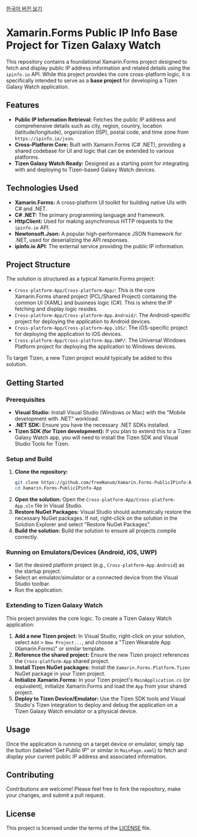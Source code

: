 [한국어 버전 보기](README.ko.md)

# Xamarin.Forms Public IP Info Base Project for Tizen Galaxy Watch

This repository contains a foundational Xamarin.Forms project designed to fetch and display public IP address information and related details using the `ipinfo.io` API. While this project provides the core cross-platform logic, it is specifically intended to serve as a **base project** for developing a Tizen Galaxy Watch application.

## Features

*   **Public IP Information Retrieval:** Fetches the public IP address and comprehensive details such as city, region, country, location (latitude/longitude), organization (ISP), postal code, and time zone from `https://ipinfo.io/json`.
*   **Cross-Platform Core:** Built with Xamarin.Forms (C# .NET), providing a shared codebase for UI and logic that can be extended to various platforms.
*   **Tizen Galaxy Watch Ready:** Designed as a starting point for integrating with and deploying to Tizen-based Galaxy Watch devices.

## Technologies Used

*   **Xamarin.Forms:** A cross-platform UI toolkit for building native UIs with C# and .NET.
*   **C# .NET:** The primary programming language and framework.
*   **HttpClient:** Used for making asynchronous HTTP requests to the `ipinfo.io` API.
*   **Newtonsoft.Json:** A popular high-performance JSON framework for .NET, used for deserializing the API responses.
*   **ipinfo.io API:** The external service providing the public IP information.

## Project Structure

The solution is structured as a typical Xamarin.Forms project:

*   `Cross-platform-App/Cross-platform-App/`: This is the core Xamarin.Forms shared project (PCL/Shared Project) containing the common UI (XAML) and business logic (C#). This is where the IP fetching and display logic resides.
*   `Cross-platform-App/Cross-platform-App.Android/`: The Android-specific project for deploying the application to Android devices.
*   `Cross-platform-App/Cross-platform-App.iOS/`: The iOS-specific project for deploying the application to iOS devices.
*   `Cross-platform-App/Cross-platform-App.UWP/`: The Universal Windows Platform project for deploying the application to Windows devices.

To target Tizen, a new Tizen project would typically be added to this solution.

## Getting Started

### Prerequisites

*   **Visual Studio:** Install Visual Studio (Windows or Mac) with the "Mobile development with .NET" workload.
*   **.NET SDK:** Ensure you have the necessary .NET SDKs installed.
*   **Tizen SDK (for Tizen development):** If you plan to extend this to a Tizen Galaxy Watch app, you will need to install the Tizen SDK and Visual Studio Tools for Tizen.

### Setup and Build

1.  **Clone the repository:**
    ```bash
    git clone https://github.com/freeNanum/Xamarin.Forms-PublicIPinfo-App.git
    cd Xamarin.Forms-PublicIPinfo-App
    ```
2.  **Open the solution:**
    Open the `Cross-platform-App/Cross-platform-App.sln` file in Visual Studio.
3.  **Restore NuGet Packages:**
    Visual Studio should automatically restore the necessary NuGet packages. If not, right-click on the solution in the Solution Explorer and select "Restore NuGet Packages".
4.  **Build the solution:**
    Build the solution to ensure all projects compile correctly.

### Running on Emulators/Devices (Android, iOS, UWP)

*   Set the desired platform project (e.g., `Cross-platform-App.Android`) as the startup project.
*   Select an emulator/simulator or a connected device from the Visual Studio toolbar.
*   Run the application.

### Extending to Tizen Galaxy Watch

This project provides the core logic. To create a Tizen Galaxy Watch application:

1.  **Add a new Tizen project:** In Visual Studio, right-click on your solution, select `Add` > `New Project...`, and choose a "Tizen Wearable App (Xamarin.Forms)" or similar template.
2.  **Reference the shared project:** Ensure the new Tizen project references the `Cross-platform-App` shared project.
3.  **Install Tizen NuGet packages:** Install the `Xamarin.Forms.Platform.Tizen` NuGet package in your Tizen project.
4.  **Initialize Xamarin.Forms:** In your Tizen project's `MainApplication.cs` (or equivalent), initialize Xamarin.Forms and load the `App` from your shared project.
5.  **Deploy to Tizen Device/Emulator:** Use the Tizen SDK tools and Visual Studio's Tizen integration to deploy and debug the application on a Tizen Galaxy Watch emulator or a physical device.

## Usage

Once the application is running on a target device or emulator, simply tap the button (labeled "Get Public IP" or similar in `MainPage.xaml`) to fetch and display your current public IP address and associated information.

## Contributing

Contributions are welcome! Please feel free to fork the repository, make your changes, and submit a pull request.

## License

This project is licensed under the terms of the [LICENSE](LICENSE) file.
